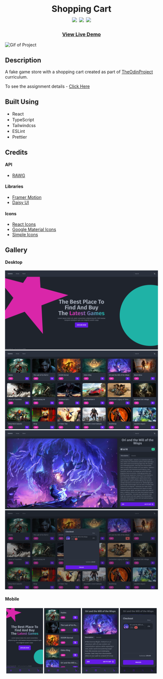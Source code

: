 <div  align=center>
	<h1>Shopping Cart
	<br>
		<img src="https://img.shields.io/static/v1?label=&message=React&color=61DAFB&style=for-the-badge&logo=react&logoColor=black&logoWidth=&labelColor=&link=">
		<img src="https://img.shields.io/static/v1?label=&message=TypeScript&color=3178C6&style=for-the-badge&logo=typescript&logoColor=white&logoWidth=&labelColor=&link=">
		<img src="https://img.shields.io/static/v1?label=&message=Tailwindcss&color=06B6D4&style=for-the-badge&logo=tailwindcss&logoColor=white&logoWidth=&labelColor=&link=">
		<br>
	</h1>
	<h3><b><a href="https://clarasmyth.github.io/shopping-cart">View Live Demo</a></b></h3>
</div>

![Gif of Project](./readme-assets/shopping-cart.gif)

## Description

A fake game store with a shopping cart created as part of [TheOdinProject](https://www.theodinproject.com) curriculum.

To see the assignment details - [Click Here](https://www.theodinproject.com/lessons/node-path-javascript-shopping-cart)

## Built Using

- React <img height="16" width="16" src="https://cdn.simpleicons.org/react" />
- TypeScript <img height="16" width="16" src="https://cdn.simpleicons.org/typescript" />
- Tailwindcss <img height="16" width="16" src="https://cdn.simpleicons.org/tailwindcss" />
- ESLint <img height="16" width="16" src="https://cdn.simpleicons.org/eslint" />
- Prettier <img height="16" width="16" src="https://cdn.simpleicons.org/prettier" />

## Credits

#### API

- [RAWG](https://rawg.io/apidocs)

#### Libraries

- [Framer Motion](https://www.framer.com/motion/)
- [Daisy UI](https://daisyui.com/)

#### Icons

- [React Icons](https://github.com/react-icons/react-icons)
- [Google Material Icons](https://fonts.google.com/icons)
- [Simple Icons](https://simpleicons.org/)

## Gallery

#### Desktop

<img src="./readme-assets/desktop-1.png" alt="Image of project on Desktop" />

<img src="./readme-assets/desktop-2.png" alt="Image of project on Desktop" />

<img src="./readme-assets/desktop-3.png" alt="Image of project on Desktop" />

<img src="./readme-assets/desktop-4.png" alt="Image of project on Desktop" />

#### Mobile

<img src="./readme-assets/mobile.png" alt="Image of project on Mobile" />
